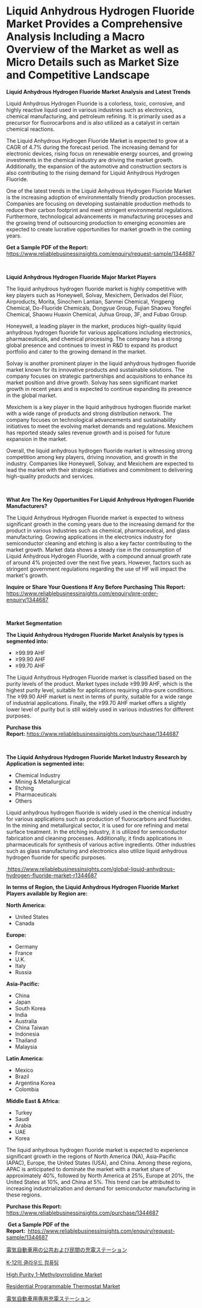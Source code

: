 <p><h1>Liquid Anhydrous Hydrogen Fluoride Market Provides a Comprehensive Analysis Including a Macro Overview of the Market as well as Micro Details such as Market Size and Competitive Landscape</h1></p><p><strong>Liquid Anhydrous Hydrogen Fluoride Market Analysis and Latest Trends</strong></p>
<p><p>Liquid Anhydrous Hydrogen Fluoride is a colorless, toxic, corrosive, and highly reactive liquid used in various industries such as electronics, chemical manufacturing, and petroleum refining. It is primarily used as a precursor for fluorocarbons and is also utilized as a catalyst in certain chemical reactions.</p><p>The Liquid Anhydrous Hydrogen Fluoride Market is expected to grow at a CAGR of 4.7% during the forecast period. The increasing demand for electronic devices, rising focus on renewable energy sources, and growing investments in the chemical industry are driving the market growth. Additionally, the expansion of the automotive and construction sectors is also contributing to the rising demand for Liquid Anhydrous Hydrogen Fluoride.</p><p>One of the latest trends in the Liquid Anhydrous Hydrogen Fluoride Market is the increasing adoption of environmentally friendly production processes. Companies are focusing on developing sustainable production methods to reduce their carbon footprint and meet stringent environmental regulations. Furthermore, technological advancements in manufacturing processes and the growing trend of outsourcing production to emerging economies are expected to create lucrative opportunities for market growth in the coming years.</p></p>
<p><strong>Get a Sample PDF of the Report:&nbsp;</strong> <a href="https://www.reliablebusinessinsights.com/enquiry/request-sample/1344687">https://www.reliablebusinessinsights.com/enquiry/request-sample/1344687</a></p>
<p>&nbsp;</p>
<p><strong>Liquid Anhydrous Hydrogen Fluoride Major Market Players</strong></p>
<p><p>The liquid anhydrous hydrogen fluoride market is highly competitive with key players such as Honeywell, Solvay, Mexichem, Derivados del Flúor, Airproducts, Morita, Sinochem Lantian, Sanmei Chemical, Yingpeng Chemical, Do-Fluoride Chemicals, Dongyue Group, Fujian Shaowu Yongfei Chemical, Shaowu Huaxin Chemical, Juhua Group, 3F, and Fubao Group. </p><p>Honeywell, a leading player in the market, produces high-quality liquid anhydrous hydrogen fluoride for various applications including electronics, pharmaceuticals, and chemical processing. The company has a strong global presence and continues to invest in R&D to expand its product portfolio and cater to the growing demand in the market.</p><p>Solvay is another prominent player in the liquid anhydrous hydrogen fluoride market known for its innovative products and sustainable solutions. The company focuses on strategic partnerships and acquisitions to enhance its market position and drive growth. Solvay has seen significant market growth in recent years and is expected to continue expanding its presence in the global market.</p><p>Mexichem is a key player in the liquid anhydrous hydrogen fluoride market with a wide range of products and strong distribution network. The company focuses on technological advancements and sustainability initiatives to meet the evolving market demands and regulations. Mexichem has reported steady sales revenue growth and is poised for future expansion in the market.</p><p>Overall, the liquid anhydrous hydrogen fluoride market is witnessing strong competition among key players, driving innovation, and growth in the industry. Companies like Honeywell, Solvay, and Mexichem are expected to lead the market with their strategic initiatives and commitment to delivering high-quality products and services.</p></p>
<p>&nbsp;</p>
<p><strong>What Are The Key Opportunities For Liquid Anhydrous Hydrogen Fluoride Manufacturers?</strong></p>
<p><p>The Liquid Anhydrous Hydrogen Fluoride market is expected to witness significant growth in the coming years due to the increasing demand for the product in various industries such as chemical, pharmaceutical, and glass manufacturing. Growing applications in the electronics industry for semiconductor cleaning and etching is also a key factor contributing to the market growth. Market data shows a steady rise in the consumption of Liquid Anhydrous Hydrogen Fluoride, with a compound annual growth rate of around 4% projected over the next five years. However, factors such as stringent government regulations regarding the use of HF will impact the market's growth.</p></p>
<p><strong>Inquire or Share Your Questions If Any Before Purchasing This Report:</strong> <a href="https://www.reliablebusinessinsights.com/enquiry/pre-order-enquiry/1344687">https://www.reliablebusinessinsights.com/enquiry/pre-order-enquiry/1344687</a></p>
<p>&nbsp;</p>
<p><strong>Market Segmentation</strong></p>
<p><strong>The Liquid Anhydrous Hydrogen Fluoride Market Analysis by types is segmented into:</strong></p>
<p><ul><li>≥99.99 AHF</li><li>≥99.90 AHF</li><li>≥99.70 AHF</li></ul></p>
<p><p>The Liquid Anhydrous Hydrogen Fluoride market is classified based on the purity levels of the product. Market types include ≥99.99 AHF, which is the highest purity level, suitable for applications requiring ultra-pure conditions. The ≥99.90 AHF market is next in terms of purity, suitable for a wide range of industrial applications. Finally, the ≥99.70 AHF market offers a slightly lower level of purity but is still widely used in various industries for different purposes.</p></p>
<p><strong>Purchase this Report:&nbsp;</strong><a href="https://www.reliablebusinessinsights.com/purchase/1344687">https://www.reliablebusinessinsights.com/purchase/1344687</a></p>
<p>&nbsp;</p>
<p><strong>The Liquid Anhydrous Hydrogen Fluoride Market Industry Research by Application is segmented into:</strong></p>
<p><ul><li>Chemical Industry</li><li>Mining & Metallurgical</li><li>Etching</li><li>Pharmaceuticals</li><li>Others</li></ul></p>
<p><p>Liquid anhydrous hydrogen fluoride is widely used in the chemical industry for various applications such as production of fluorocarbons and fluorides. In the mining and metallurgical sector, it is used for ore refining and metal surface treatment. In the etching industry, it is utilized for semiconductor fabrication and cleaning processes. Additionally, it finds applications in pharmaceuticals for synthesis of various active ingredients. Other industries such as glass manufacturing and electronics also utilize liquid anhydrous hydrogen fluoride for specific purposes.</p></p>
<p><a href="https://www.reliablebusinessinsights.com/global-liquid-anhydrous-hydrogen-fluoride-market-r1344687">&nbsp;https://www.reliablebusinessinsights.com/global-liquid-anhydrous-hydrogen-fluoride-market-r1344687</a></p>
<p><strong>In terms of Region, the Liquid Anhydrous Hydrogen Fluoride Market Players available by Region are:</strong></p>
<p>
    <p> <strong> North America: </strong>
        <ul>
            <li>United States</li>
            <li>Canada</li>
        </ul>
        </p> 
    <p> <strong> Europe: </strong>
        <ul>
            <li>Germany</li>
            <li>France</li>
            <li>U.K.</li>
            <li>Italy</li>
            <li>Russia</li>
        </ul>
        </p> 
    <p> <strong> Asia-Pacific: </strong>
        <ul>
            <li>China</li>
            <li>Japan</li>
            <li>South Korea</li>
            <li>India</li>
            <li>Australia</li>
            <li>China Taiwan</li>
            <li>Indonesia</li>
            <li>Thailand</li>
            <li>Malaysia</li>
        </ul>
        </p> 
    <p> <strong> Latin America: </strong>
        <ul>
            <li>Mexico</li>
            <li>Brazil</li>
            <li>Argentina Korea</li>
            <li>Colombia</li>
        </ul>
        </p> 
    <p> <strong> Middle East & Africa: </strong>
        <ul>
            <li>Turkey</li>
            <li>Saudi</li>
            <li>Arabia</li>
            <li>UAE</li>
            <li>Korea</li>
        </ul>
    </p>
    </p>
<p><p>The liquid anhydrous hydrogen fluoride market is expected to experience significant growth in the regions of North America (NA), Asia-Pacific (APAC), Europe, the United States (USA), and China. Among these regions, APAC is anticipated to dominate the market with a market share of approximately 40%, followed by North America at 25%, Europe at 20%, the United States at 10%, and China at 5%. This trend can be attributed to increasing industrialization and demand for semiconductor manufacturing in these regions.</p></p>
<p><strong>Purchase this Report: </strong><a href="https://www.reliablebusinessinsights.com/purchase/1344687">https://www.reliablebusinessinsights.com/purchase/1344687</a></p>
<p>&nbsp;<strong>Get a Sample PDF of the Report:&nbsp;&nbsp;</strong><a href="https://www.reliablebusinessinsights.com/enquiry/request-sample/1344687">https://www.reliablebusinessinsights.com/enquiry/request-sample/1344687</a></p>
<p><strong></strong></p>
<p><p><a href="https://github.com/CieloStamm/Market-Research-Report-List-1/blob/main/6738304100195.md">電気自動車用の公共および民間の充電ステーション</a></p><p><a href="https://github.com/Jackieshlerin98056/Market-Research-Report-List-1/blob/main/624816691510.md">K-12의 클라우드 컴퓨팅</a></p><p><a href="https://github.com/nicholepatriciadoylenwnrjr0/Market-Research-Report-List-2/blob/main/high-purity-1-methylpyrrolidine-market.md">High Purity 1-Methylpyrrolidine Market</a></p><p><a href="https://issuu.com/reportprime-2/docs/residential-programmable-thermostat-market-size-20">Residential Programmable Thermostat Market</a></p><p><a href="https://github.com/nemesis2824/Market-Research-Report-List-2/blob/main/3225784100194.md">電気自動車用専用充電ステーション</a></p></p>